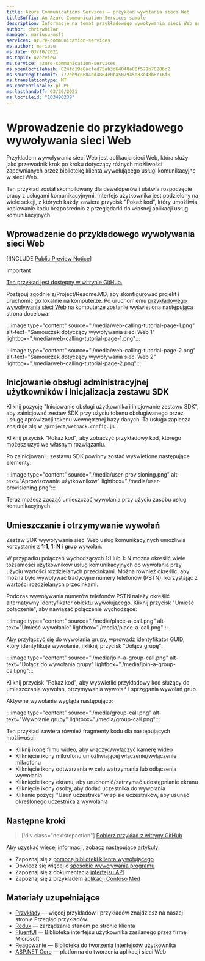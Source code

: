 ```yaml
---
title: Azure Communications Services — przykład wywołania sieci Web
titleSuffix: An Azure Communication Services sample
description: Informacje na temat przykładowego wywoływania sieci Web usług komunikacyjnych
author: chriswhilar
manager: mariusu-msft
services: azure-communication-services
ms.author: mariusu
ms.date: 03/10/2021
ms.topic: overview
ms.service: azure-communication-services
ms.openlocfilehash: 824fd19e8acfed75ab3d64048a00f579b70286d2
ms.sourcegitcommit: 772eb9c6684dd4864e0ba507945a83e48b8c16f0
ms.translationtype: MT
ms.contentlocale: pl-PL
ms.lasthandoff: 03/20/2021
ms.locfileid: "103496239"
---
```

# <a name="get-started-with-the-web-calling-sample"></a>Wprowadzenie do przykładowego wywoływania sieci Web

Przykładem wywoływania sieci Web jest aplikacja sieci Web, która służy jako przewodnik krok po kroku dotyczący różnych możliwości zapewnianych przez bibliotekę klienta wywołującego usługi komunikacyjne w sieci Web.

Ten przykład został skompilowany dla deweloperów i ułatwia rozpoczęcie pracy z usługami komunikacyjnymi. Interfejs użytkownika jest podzielony na wiele sekcji, z których każdy zawiera przycisk "Pokaż kod", który umożliwia kopiowanie kodu bezpośrednio z przeglądarki do własnej aplikacji usług komunikacyjnych.

## <a name="get-started-with-the-web-calling-sample"></a>Wprowadzenie do przykładowego wywoływania sieci Web

[!INCLUDE [Public Preview Notice](../includes/public-preview-include.md)]


> [!IMPORTANT]
> [Ten przykład jest dostępny w witrynie GitHub.](https://github.com/Azure-Samples/communication-services-web-calling-tutorial/)

Postępuj zgodnie z/Project/Readme.MD, aby skonfigurować projekt i uruchomić go lokalnie na komputerze.
Po uruchomieniu [przykładowego wywoływania sieci Web](https://github.com/Azure-Samples/communication-services-web-calling-tutorial) na komputerze zostanie wyświetlona następująca strona docelowa:

:::image type="content" source="./media/web-calling-tutorial-page-1.png" alt-text="Samouczek dotyczący wywoływania sieci Web 1" lightbox="./media/web-calling-tutorial-page-1.png":::

:::image type="content" source="./media/web-calling-tutorial-page-2.png" alt-text="Samouczek dotyczący wywoływania sieci Web 2" lightbox="./media/web-calling-tutorial-page-2.png":::

## <a name="user-provisioning-and-sdk-initialization"></a>Inicjowanie obsługi administracyjnej użytkowników i Inicjalizacja zestawu SDK

Kliknij pozycję "Inicjowanie obsługi użytkownika i inicjowanie zestawu SDK", aby zainicjować zestaw SDK przy użyciu tokenu obsługiwanego przez usługę aprowizacji tokenu wewnętrznej bazy danych. Ta usługa zaplecza znajduje się w `/project/webpack.config.js` .

Kliknij przycisk "Pokaż kod", aby zobaczyć przykładowy kod, którego możesz użyć we własnym rozwiązaniu.

Po zainicjowaniu zestawu SDK powinny zostać wyświetlone następujące elementy:

:::image type="content" source="./media/user-provisioning.png" alt-text="Aprowizowanie użytkowników" lightbox="./media/user-provisioning.png":::

Teraz możesz zacząć umieszczać wywołania przy użyciu zasobu usług komunikacyjnych.

## <a name="placing-and-receiving-calls"></a>Umieszczanie i otrzymywanie wywołań

Zestaw SDK wywoływania sieci Web usług komunikacyjnych umożliwia korzystanie z **1:1**, **1: N** i **grup** wywołań.

W przypadku połączeń wychodzących 1:1 lub 1: N można określić wiele tożsamości użytkowników usług komunikacyjnych do wywołania przy użyciu wartości rozdzielanych przecinkami. Można również określić, aby można było wywoływać tradycyjne numery telefonów (PSTN), korzystając z wartości rozdzielanych przecinkami.

Podczas wywoływania numerów telefonów PSTN należy określić alternatywny identyfikator obiektu wywołującego. Kliknij przycisk "Umieść połączenie", aby nawiązać połączenie wychodzące:

:::image type="content" source="./media/place-a-call.png" alt-text="Umieść wywołanie" lightbox="./media/place-a-call.png":::

Aby przyłączyć się do wywołania grupy, wprowadź identyfikator GUID, który identyfikuje wywołanie, i kliknij przycisk "Dołącz grupę":

:::image type="content" source="./media/join-a-group-call.png" alt-text="Dołącz do wywołania grupy" lightbox="./media/join-a-group-call.png":::

Kliknij przycisk "Pokaż kod", aby wyświetlić przykładowy kod służący do umieszczania wywołań, otrzymywania wywołań i sprzęgania wywołań grup.

Aktywne wywołanie wygląda następująco:

:::image type="content" source="./media/group-call.png" alt-text="Wywołanie grupy" lightbox="./media/group-call.png":::

Ten przykład zawiera również fragmenty kodu dla następujących możliwości:

  - Kliknij ikonę filmu wideo, aby włączyć/wyłączyć kamerę wideo
  - Kliknięcie ikony mikrofonu umożliwiającej włączenie/wyłączenie mikrofonu
  - Kliknięcie ikony odtwarzania w celu wstrzymania lub odłączenia wywołania
  - Kliknięcie ikony ekranu, aby uruchomić/zatrzymać udostępnianie ekranu
  - Kliknięcie ikony osoby, aby dodać uczestnika do wywołania
  - Klikanie pozycji "Usuń uczestnika" w spisie uczestników, aby usunąć określonego uczestnika z wywołania


## <a name="next-steps"></a>Następne kroki

>[!div class="nextstepaction"]
>[Pobierz przykład z witryny GitHub](https://github.com/Azure-Samples/communication-services-web-calling-tutorial/)

Aby uzyskać więcej informacji, zobacz następujące artykuły:

- Zapoznaj się z [pomocą biblioteki klienta wywołującego](../quickstarts/voice-video-calling/calling-client-samples.md)
- Dowiedz się więcej o [sposobie wywoływania programu](../concepts/voice-video-calling/about-call-types.md)
- Zapoznaj się z dokumentacją [interfejsu API](/javascript/api/azure-communication-services/@azure/communication-calling/)
- Zapoznaj się z przykładem [aplikacji Contoso Med](https://github.com/Azure-Samples/communication-services-contoso-med-app)

## <a name="additional-reading"></a>Materiały uzupełniające

- [Przykłady](./overview.md) — więcej przykładów i przykładów znajdziesz na naszej stronie Przegląd przykładów.
- [Redux](https://redux.js.org/) — zarządzanie stanem po stronie klienta
- [FluentUI](https://aka.ms/fluent-ui) — Biblioteka interfejsu użytkownika zasilanego przez firmę Microsoft
- [Reagowanie](https://reactjs.org/) — Biblioteka do tworzenia interfejsów użytkownika
- [ASP.NET Core](/aspnet/core/introduction-to-aspnet-core?preserve-view=true&view=aspnetcore-3.1) — platforma do tworzenia aplikacji sieci Web
